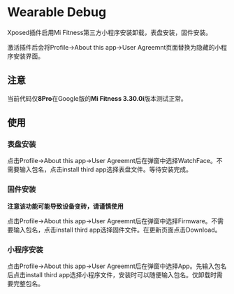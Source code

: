# Wearable Debug

Xposed插件启用Mi Fitness第三方小程序安装卸载，表盘安装，固件安装。

激活插件后会将Profile->About this app->User Agreemnt页面替换为隐藏的小程序安装界面。

## 注意

当前代码仅**8Pro**在Google版的**Mi Fitness 3.30.0i**版本测试正常。

## 使用

### 表盘安装

点击Profile->About this app->User Agreemnt后在弹窗中选择WatchFace。不需要输入包名，点击install third app选择表盘文件。等待安装完成。

### 固件安装

**注意该功能可能导致设备变砖，请谨慎使用**

点击Profile->About this app->User Agreemnt后在弹窗中选择Firmware。不需要输入包名，点击install third app选择固件文件。在更新页面点击Download。

### 小程序安装

点击Profile->About this app->User Agreemnt后在弹窗中选择App。先输入包名后点击install third app选择小程序文件，安装时可以随便输入包名。仅卸载时需要完整包名。

